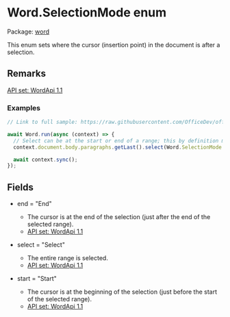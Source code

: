 # Word.SelectionMode enum

Package: [word](/en-us/javascript/api/word)

This enum sets where the cursor (insertion point) in the document is after a selection.

## Remarks

[API set: WordApi 1.1](/en-us/javascript/api/requirement-sets/word/word-api-requirement-sets)

### Examples

```typescript
// Link to full sample: https://raw.githubusercontent.com/OfficeDev/office-js-snippets/prod/samples/word/35-ranges/scroll-to-range.yaml

await Word.run(async (context) => {
  // Select can be at the start or end of a range; this by definition moves the insertion point without selecting the range.
  context.document.body.paragraphs.getLast().select(Word.SelectionMode.end);

  await context.sync();
});
```

## Fields

- end = "End"
  - The cursor is at the end of the selection (just after the end of the selected range).
  - [API set: WordApi 1.1](/en-us/javascript/api/requirement-sets/word/word-api-requirement-sets)

- select = "Select"
  - The entire range is selected.
  - [API set: WordApi 1.1](/en-us/javascript/api/requirement-sets/word/word-api-requirement-sets)

- start = "Start"
  - The cursor is at the beginning of the selection (just before the start of the selected range).
  - [API set: WordApi 1.1](/en-us/javascript/api/requirement-sets/word/word-api-requirement-sets)